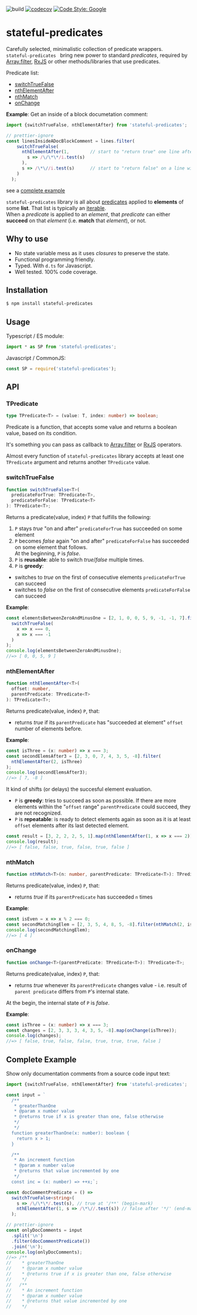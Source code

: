 ![build](https://github.com/tomaskraus/stateful-predicates/actions/workflows/node.js.yml/badge.svg)
[![codecov](https://codecov.io/gh/tomaskraus/stateful-predicates/branch/main/graph/badge.svg?token=MDg1JIIPnx)](https://codecov.io/gh/tomaskraus/stateful-predicates)
[![Code Style: Google](https://img.shields.io/badge/code%20style-google-blueviolet.svg)](https://github.com/google/gts)

# stateful-predicates

Carefully selected, minimalistic collection of predicate wrappers.  
`stateful-predicates ` bring new power to standard _predicates_, required by [Array.filter](https://developer.mozilla.org/en-US/docs/Web/JavaScript/Reference/Global_Objects/Array/filter), [RxJS](https://rxjs.dev/api/operators/takeWhile) or other methods/libraries that use predicates.

Predicate list:

- [switchTrueFalse](#switchtruefalse)
- [nthElementAfter](#nthelementafter)
- [nthMatch](#nthmatch)
- [onChange](#onchange)

**Example**: Get an inside of a block documetation comment:

```ts
import {switchTrueFalse, nthElementAfter} from 'stateful-predicates';

// prettier-ignore
const linesInsideADocBlockComment = lines.filter(
    switchTrueFalse(
      nthElementAfter(1,        // start to "return true" one line after a `/**`
        s => /\/\*\*/i.test(s)
      ),  
      s => /\*\//i.test(s)      // start to "return false" on a line with `*/`
    )
  );
```

see a [complete example](#complete-example)

`stateful-predicates` library is all about [predicates](#tpredicate) applied to **elements** of some **list**. That list is typically an [iterable](https://developer.mozilla.org/en-US/docs/Web/JavaScript/Guide/Iterators_and_Generators#iterables).  
When a _predicate_ is applied to an _element_, that _predicate_ can either **succeed** on that _element_ (i.e. **match** that _element_), or not.

## Why to use

- No state variable mess as it uses _closures_ to preserve the state.
- Functional programming friendly.
- Typed. With `d.ts` for Javascript.
- Well tested. 100% code coverage.

## Installation

```bash
$ npm install stateful-predicates
```

## Usage

Typescript / ES module:

```ts
import * as SP from 'stateful-predicates';
```

Javascript / CommonJS:

```js
const SP = require('stateful-predicates');
```

## API

### TPredicate

```ts
type TPredicate<T> = (value: T, index: number) => boolean;
```

Predicate is a function, that accepts some value and returns a boolean value, based on its condition.

It's something you can pass as callback to [Array.filter](https://developer.mozilla.org/en-US/docs/Web/JavaScript/Reference/Global_Objects/Array/filter) or [RxJS](https://rxjs.dev/api/operators/takeWhile) operators.

Almost every function of `stateful-predicates` library accepts at least one `TPredicate` argument and returns another `TPredicate` value.

### switchTrueFalse

```ts
function switchTrueFalse<T>(
  predicateForTrue: TPredicate<T>,
  predicateForFalse: TPredicate<T>
): TPredicate<T>;
```

Returns a predicate(value, index) `P` that fulfills the following:

1.  `P` stays _true_ "on and after" `predicateForTrue` has succeeded on some element
2.  `P` becomes _false_ again "on and after" `predicateForFalse` has succeeded on some element that follows.  
    At the beginning, `P` is _false_.
3.  `P` is **reusable**: able to switch _true_/_false_ multiple times.
4.  `P` is **greedy**:

- switches to _true_ on the first of consecutive elements `predicateForTrue` can succeed
- switches to _false_ on the first of consecutive elements `predicateForFalse` can succeed

**Example**:

```ts
const elementsBetweenZeroAndMinusOne = [2, 1, 0, 0, 5, 9, -1, -1, 7].filter(
  switchTrueFalse(
    x => x === 0,
    x => x === -1
  )
);
console.log(elementsBetweenZeroAndMinusOne);
//=> [ 0, 0, 5, 9 ]
```

### nthElementAfter

```ts
function nthElementAfter<T>(
  offset: number,
  parentPredicate: TPredicate<T>
): TPredicate<T>;
```

Returns predicate(value, index) `P`, that:

- returns _true_ if its `parentPredicate` has "succeeded at element" `offset` number of elements before.

**Example**:

```ts
const isThree = (x: number) => x === 3;
const secondElemsAfter3 = [2, 3, 0, 7, 4, 3, 5, -8].filter(
  nthElementAfter(2, isThree)
);
console.log(secondElemsAfter3);
//=> [ 7, -8 ]
```

It kind of shifts (or delays) the succesful element evaluation.

- `P` is **greedy**: tries to succeed as soon as possible. If there are more elements within the "`offset` range" `parentPredicate` could succeed, they are not recognized.
- `P` is **repeatable**: is ready to detect elements again as soon as it is at least `offset` elements after its last detected element.

```ts
const result = [3, 2, 2, 2, 5, 1].map(nthElementAfter(1, x => x === 2));
console.log(result);
//=> [ false, false, true, false, true, false ]
```

### nthMatch

```ts
function nthMatch<T>(n: number, parentPredicate: TPredicate<T>): TPredicate<T>;
```

Returns predicate(value, index) `P`, that:

- returns _true_ if its `parentPredicate` has succeeded `n` times

**Example**:

```ts
const isEven = x => x % 2 === 0;
const secondMatchingElem = [2, 3, 5, 4, 8, 5, -8].filter(nthMatch(2, isEven));
console.log(secondMatchingElem);
//=> [ 4 ]`
```

### onChange

```ts
function onChange<T>(parentPredicate: TPredicate<T>): TPredicate<T>;
```

Returns predicate(value, index) `P`, that:

- returns _true_ whenever its `parentPredicate` changes value - i.e. result of `parent predicate` differs from `P`'s internal state.

At the begin, the internal state of `P` is _false_.

**Example**:

```ts
const isThree = (x: number) => x === 3;
const changes = [2, 3, 3, 3, 4, 3, 5, -8].map(onChange(isThree));
console.log(changes);
//=> [ false, true, false, false, true, true, true, false ]
```

## Complete Example

Show only documentation comments from a source code input text:

```ts
import {switchTrueFalse, nthElementAfter} from 'stateful-predicates';

const input = `
  /** 
   * greaterThanOne
   * @param x number value
   * @returns true if x is greater than one, false otherwise
   */
   */
  function greaterThanOne(x: number): boolean {
    return x > 1;
  }

  /**
   * An increment function
   * @param x number value
   * @returns that value incremented by one
   */
  const inc = (x: number) => ++x;`;

const docCommentPredicate = () =>
  switchTrueFalse<string>(
    s => /\/\*\*/.test(s), // true at '/**' (begin-mark)
    nthElementAfter(1, s => /\*\//.test(s)) // false after '*/' (end-mark)
  );

// prettier-ignore
const onlyDocComments = input
  .split('\n')
  .filter(docCommentPredicate())
  .join('\n');
console.log(onlyDocComments);
//=> /**
//    * greaterThanOne
//    * @param x number value
//    * @returns true if x is greater than one, false otherwise
//    */
//   /**
//    * An increment function
//    * @param x number value
//    * @returns that value incremented by one
//    */
```
